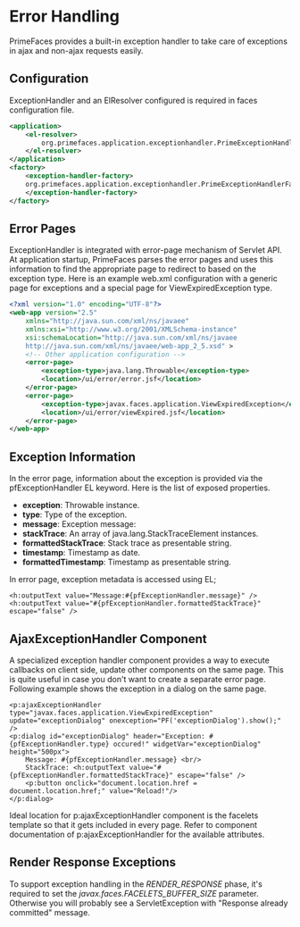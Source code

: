 # Error Handling

PrimeFaces provides a built-in exception handler to take care of exceptions in ajax and non-ajax
requests easily.

## Configuration

ExceptionHandler and an ElResolver configured is required in faces configuration file.

```xml
<application>
    <el-resolver>
        org.primefaces.application.exceptionhandler.PrimeExceptionHandlerELResolver
    </el-resolver>
</application>
<factory>
    <exception-handler-factory>
    org.primefaces.application.exceptionhandler.PrimeExceptionHandlerFactory
    </exception-handler-factory>
</factory>
```

## Error Pages

ExceptionHandler is integrated with error-page mechanism of Servlet API. At application startup,
PrimeFaces parses the error pages and uses this information to find the appropriate page to redirect
to based on the exception type. Here is an example web.xml configuration with a generic page for
exceptions and a special page for ViewExpiredException type.

```xml
<?xml version="1.0" encoding="UTF-8"?>
<web-app version="2.5"
    xmlns="http://java.sun.com/xml/ns/javaee"
    xmlns:xsi="http://www.w3.org/2001/XMLSchema-instance"
    xsi:schemaLocation="http://java.sun.com/xml/ns/javaee
    http://java.sun.com/xml/ns/javaee/web-app_2_5.xsd" >
    <!-- Other application configuration -->
    <error-page>
        <exception-type>java.lang.Throwable</exception-type>
        <location>/ui/error/error.jsf</location>
    </error-page>
    <error-page>
        <exception-type>javax.faces.application.ViewExpiredException</exception-type>
        <location>/ui/error/viewExpired.jsf</location>
    </error-page>
</web-app>
```

## Exception Information

In the error page, information about the exception is provided via the pfExceptionHandler EL
keyword. Here is the list of exposed properties.

- **exception**: Throwable instance.
- **type**: Type of the exception.
- **message**: Exception message:
- **stackTrace**: An array of java.lang.StackTraceElement instances.
- **formattedStackTrace**: Stack trace as presentable string.
- **timestamp**: Timestamp as date.
- **formattedTimestamp**: Timestamp as presentable string.

In error page, exception metadata is accessed using EL;

```xhtml
<h:outputText value="Message:#{pfExceptionHandler.message}" />
<h:outputText value="#{pfExceptionHandler.formattedStackTrace}" escape="false" />
```

## AjaxExceptionHandler Component

A specialized exception handler component provides a way to execute callbacks on client side,
update other components on the same page. This is quite useful in case you don't want to create a
separate error page. Following example shows the exception in a dialog on the same page.

```xhtml
<p:ajaxExceptionHandler type="javax.faces.application.ViewExpiredException" update="exceptionDialog" onexception="PF('exceptionDialog').show();" />
<p:dialog id="exceptionDialog" header="Exception: #{pfExceptionHandler.type} occured!" widgetVar="exceptionDialog" height="500px">
    Message: #{pfExceptionHandler.message} <br/>
    StackTrace: <h:outputText value="#{pfExceptionHandler.formattedStackTrace}" escape="false" />
    <p:button onclick="document.location.href = document.location.href;" value="Reload!"/>
</p:dialog>
```
Ideal location for p:ajaxExceptionHandler component is the facelets template so that it gets
included in every page. Refer to component documentation of p:ajaxExceptionHandler for the
available attributes.

## Render Response Exceptions
To support exception handling in the _RENDER_RESPONSE_ phase, it's required to set the
_javax.faces.FACELETS_BUFFER_SIZE_ parameter. Otherwise you will probably see a
ServletException with "Response already committed" message.
